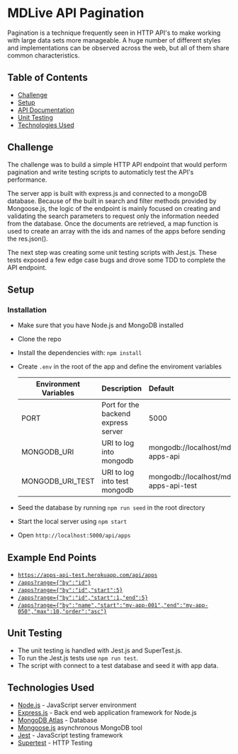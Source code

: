 # MDLive API Pagination

Pagination is a technique frequently seen in HTTP API's to make working with large data
sets more manageable. A huge number of different styles and implementations can be
observed across the web, but all of them share common characteristics.

## Table of Contents

- [Challenge](#challenge)
- [Setup](#setup)
- [API Documentation](#api-documentation)
- [Unit Testing](#integrated-testing)
- [Technologies Used](#Technologies-Used)

## Challenge

The challenge was to build a simple HTTP API endpoint that would perform pagination and write testing scripts to automaticly test the API's performance.

The server app is built with express.js and connected to a mongoDB database. Because of the built in search and filter methods provided by Mongoose.js, the logic of the endpoint is mainly focused on creating and validating the search parameters to request only the information needed from the database. Once the documents are retrieved, a map function is used to create an array with the ids and names of the apps before sending the res.json().

The next step was creating some unit testing scripts with Jest.js. These tests exposed a few edge case bugs and drove some TDD to complete the API endpoint.

## Setup

### Installation

- Make sure that you have Node.js and MongoDB installed
- Clone the repo
- Install the dependencies with: `npm install`
- Create `.env` in the root of the app and define the enviroment variables

  | Environment Variables | Description                         | Default                                  |
  | --------------------- | :---------------------------------- | :--------------------------------------- |
  | PORT                  | Port for the backend express server | 5000                                     |
  | MONGODB_URI           | URI to log into mongodb             | mongodb://localhost/mdlive-apps-api      |
  | MONGODB_URI_TEST      | URI to log into test mongodb        | mongodb://localhost/mdlive-apps-api-test |

- Seed the database by running `npm run seed` in the root directory
- Start the local server using `npm start`
- Open `http://localhost:5000/api/apps`

## Example End Points

- [`https://apps-api-test.herokuapp.com/api/apps`](https://apps-api-test.herokuapp.com/api/apps)
- [`/apps?range={"by":"id"}`](https://apps-api-test.herokuapp.com/api/apps?range={"by":"id"})
- [`/apps?range={"by":"id","start":5}`](https://apps-api-test.herokuapp.com/api/apps?range={"by":"id","start":5})
- [`/apps?range={"by":"id","start":1,"end":5}`](https://apps-api-test.herokuapp.com/api/apps?range={"by":"id","start":1,"end":5})
- [`/apps?range={"by":"name","start":"my-app-001","end":"my-app-050","max":10,"order":"asc"}`](https://apps-api-test.herokuapp.com/api/apps?range={"by":"name","start":"my-app-001","end":"my-app-050","max":10,"order":"asc"})

## Unit Testing

- The unit testing is handled with Jest.js and SuperTest.js.
- To run the Jest.js tests use `npm run test`.
- The script with connect to a test database and seed it with app data.

## Technologies Used

- [Node.js](https://nodejs.org/) - JavaScript server environment
- [Express.js](https://expressjs.com/) - Back end web application framework for Node.js
- [MongoDB Atlas](https://www.mongodb.com/cloud/atlas/) - Database
- [Mongoose.js](https://mongoosejs.com/) asynchronous MongoDB tool
- [Jest](https://jestjs.io/) - JavaScript testing framework
- [Supertest](https://www.npmjs.com/package/supertest) - HTTP Testing
